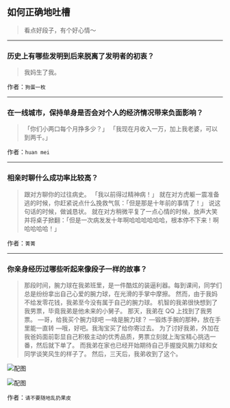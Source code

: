 ## 如何正确地吐槽

> 看点好段子，有个好心情～


 
---

### 历史上有哪些发明到后来脱离了发明者的初衷？

> 我妈生了我。


作者：`狗蛋一枚`

---

### 在一线城市，保持单身是否会对个人的经济情况带来负面影响？

> 「你们小两口每个月挣多少？」
> 「我现在月收入一万，加上我老婆，可以到两千。」


作者：`huan mei`

---

### 相亲时聊什么成功率比较高？

> 跟对方聊你的过往病史。
> 「我以前得过精神病！」
> 就在对方虎躯一震准备逃的时候，你赶紧说点什么挽救气氛：「但是那是十年前的事情了！」
> 说这句话的时候，做诚恳状。
> 就在对方稍微平复了一点心情的时候，放声大笑并将桌子掀翻：「但是一次病发发十年啊哈哈哈哈哈哈，根本停不下来！啊哈哈哈哈！」


作者：`菁菁`

---

### 你亲身经历过哪些听起来像段子一样的故事？

> 那段时间，腕力球在我弟班里，是一件酷炫的装逼利器。每到课间，同学们总是纷纷拿出自己心爱的腕力球，在光滑的手掌中摩擦。
> 然而，由于我妈不给发零花钱，我弟至今没有属于自己的腕力球。
> 机智的我弟很快想到了我男票，毕竟我弟是他未来的小舅子。
> 那天，我弟在 QQ 上找到了我男票。
> —哥，给我买个腕力球吧
> —啥是腕力球？
> —锻炼手腕的那种，放在手里能一直转
> —哦，好吧。我淘宝买了给你寄过去。
> 为了讨好我弟，外加在我爸妈面前彰显自己积极主动的优秀品质，男票立刻就上淘宝精心挑选一番，然后就下单了。
> 而我弟在家也已经开始期待自己手握旋风腕力球和女同学谈笑风生的样子了。
> 然后，三天后，我弟收到了这个。



![配图](http://pic1.zhimg.com/70/c5c2ad47a168747fb2455c0980fc3d94_b.jpg)



![配图](http://pic1.zhimg.com/70/06e28644e67fb440e93521f956963160_b.jpg)


作者：`请不要随地乱扔果皮`